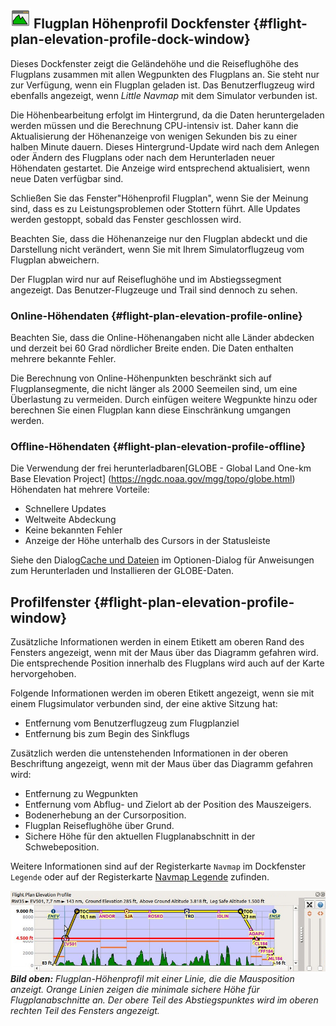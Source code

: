 ## ![Flight Plan Elevation Profile](../images/icons/profiledock.png "Flight Plan Elevation Profile") Flugplan Höhenprofil Dockfenster {#flight-plan-elevation-profile-dock-window}

Dieses Dockfenster zeigt die Geländehöhe und die Reiseflughöhe des Flugplans zusammen mit allen Wegpunkten des Flugplans an. Sie steht nur zur Verfügung, wenn ein Flugplan geladen ist. Das Benutzerflugzeug wird ebenfalls angezeigt, wenn _Little Navmap_ mit dem Simulator verbunden ist.

Die Höhenbearbeitung erfolgt im Hintergrund, da die Daten heruntergeladen werden müssen und die Berechnung CPU-intensiv ist. Daher kann die Aktualisierung der Höhenanzeige von wenigen Sekunden bis zu einer halben Minute dauern. Dieses Hintergrund-Update wird nach dem Anlegen oder Ändern des Flugplans oder nach dem Herunterladen neuer Höhendaten gestartet. Die Anzeige wird entsprechend aktualisiert, wenn neue Daten verfügbar sind.

Schließen Sie das Fenster"Höhenprofil Flugplan", wenn Sie der Meinung sind, dass es zu Leistungsproblemen oder Stottern führt. Alle Updates werden gestoppt, sobald das Fenster geschlossen wird.

Beachten Sie, dass die Höhenanzeige nur den Flugplan abdeckt und die Darstellung nicht verändert, wenn Sie mit Ihrem Simulatorflugzeug vom Flugplan abweichern.

Der Flugplan wird nur auf Reiseflughöhe und im Abstiegssegment angezeigt. Das Benutzer-Flugzeuge und Trail sind dennoch zu sehen.

### Online-Höhendaten {#flight-plan-elevation-profile-online}

Beachten Sie, dass die Online-Höhenangaben nicht alle Länder abdecken und derzeit bei 60 Grad nördlicher Breite enden. Die Daten enthalten mehrere bekannte Fehler.

Die Berechnung von Online-Höhenpunkten beschränkt sich auf Flugplansegmente, die nicht länger als 2000 Seemeilen sind, um eine Überlastung zu vermeiden.
Durch einfügen weitere Wegpunkte hinzu oder berechnen Sie einen Flugplan kann diese Einschränkung umgangen werden.

### Offline-Höhendaten {#flight-plan-elevation-profile-offline}

Die Verwendung der frei herunterladbaren[GLOBE - Global Land One-km Base Elevation Project] (https://ngdc.noaa.gov/mgg/topo/globe.html) Höhendaten hat mehrere Vorteile:
* Schnellere Updates
* Weltweite Abdeckung
* Keine bekannten Fehler
* Anzeige der Höhe unterhalb des Cursors in der Statusleiste

Siehe den Dialog[Cache und Dateien](OPTIONS.md#cache-elevation) im Optionen-Dialog für Anweisungen zum Herunterladen und Installieren der GLOBE-Daten.

## Profilfenster {#flight-plan-elevation-profile-window}

Zusätzliche Informationen werden in einem Etikett am oberen Rand des Fensters angezeigt, wenn mit der Maus über das Diagramm gefahren wird.
Die entsprechende Position innerhalb des Flugplans wird auch auf der Karte hervorgehoben.

Folgende Informationen werden im oberen Etikett angezeigt, wenn sie mit einem Flugsimulator verbunden sind, der eine aktive Sitzung hat:

* Entfernung vom Benutzerflugzeug zum Flugplanziel
* Entfernung bis zum Begin des Sinkflugs

Zusätzlich werden die untenstehenden Informationen in der oberen Beschriftung angezeigt, wenn mit der Maus über das Diagramm gefahren wird:

* Entfernung zu Wegpunkten
* Entfernung vom Abflug- und Zielort ab der Position des Mauszeigers.
* Bodenerhebung an der Cursorposition.
* Flugplan Reiseflughöhe über Grund.
* Sichere Höhe für den aktuellen Flugplanabschnitt in der Schwebeposition.

Weitere Informationen sind auf der Registerkarte `Navmap` im Dockfenster `Legende` oder auf der Registerkarte 
[Navmap Legende](LEGEND.md#elevation-profil-legend) zufinden.

![Höhenprofil Flugplan](../images/profile.jpg "Höhenprofil Flugplan")
_**Bild oben:** Flugplan-Höhenprofil mit einer Linie, die die Mausposition anzeigt. Orange Linien zeigen die minimale sichere Höhe für Flugplanabschnitte an. Der obere Teil des Abstiegspunktes wird im oberen rechten Teil des Fensters angezeigt._
